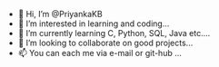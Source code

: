 - 👋 Hi, I’m @PriyankaKB
- 👀 I’m interested in learning and coding...
- 🌱 I’m currently learning C, Python, SQL, Java etc....
- 💞️ I’m looking to collaborate on good projects...
- 📫 You can each me via e-mail or git-hub ...

<!---
PriyankaKB/PriyankaKB is a ✨ special ✨ repository because its `README.md` (this file) appears on your GitHub profile.
You can click the Preview link to take a look at your changes.
--->
